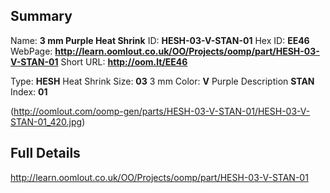 

 ## Summary
Name: __3 mm Purple Heat Shrink__
ID: __HESH-03-V-STAN-01__
Hex ID: __EE46__
WebPage: __http://learn.oomlout.co.uk/OO/Projects/oomp/part/HESH-03-V-STAN-01__
Short URL: __http://oom.lt/EE46__

Type: __HESH__ Heat Shrink 
Size: __03__ 3 mm 
Color: __V__ Purple 
Description __STAN__  
Index: __01__


(http://oomlout.com/oomp-gen/parts/HESH-03-V-STAN-01/HESH-03-V-STAN-01_420.jpg)


 ## Full Details
 http://learn.oomlout.co.uk/OO/Projects/oomp/part/HESH-03-V-STAN-01














